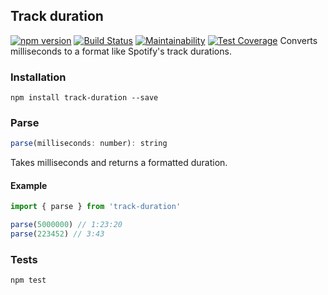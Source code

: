 ## Track duration

[![npm version](https://badge.fury.io/js/track-duration.svg)](https://badge.fury.io/js/track-duration)
[![Build Status](https://travis-ci.org/believer/track-duration.svg?branch=master)](https://travis-ci.org/believer/track-duration)
[![Maintainability](https://api.codeclimate.com/v1/badges/01272ffb94f581702d0f/maintainability)](https://codeclimate.com/github/believer/track-duration/maintainability)
[![Test Coverage](https://api.codeclimate.com/v1/badges/01272ffb94f581702d0f/test_coverage)](https://codeclimate.com/github/believer/track-duration/test_coverage)
Converts milliseconds to a format like Spotify's track durations.

### Installation

```
npm install track-duration --save
```

### Parse

```js
parse(milliseconds: number): string
```

Takes milliseconds and returns a formatted duration.

#### Example

```js
import { parse } from 'track-duration'

parse(5000000) // 1:23:20
parse(223452) // 3:43
```

### Tests

```
npm test
```
